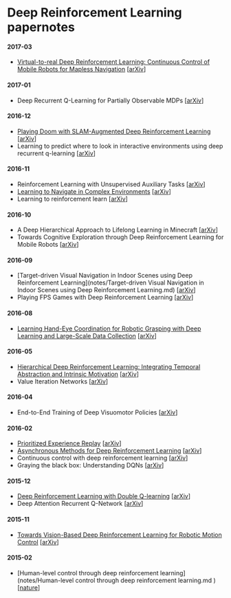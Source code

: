 # Deep Reinforcement Learning papernotes

#### 2017-03
- [Virtual-to-real Deep Reinforcement Learning: Continuous Control of Mobile Robots for Mapless Navigation](https://github.com/camigord/DRL_papernotes/blob/master/notes/Virtual-to-real%20%20Deep%20%20Reinforcement%20%20Learning.md) [[arXiv](https://arxiv.org/abs/1703.00420)]

#### 2017-01

- Deep Recurrent Q-Learning for Partially Observable MDPs [[arXiv](https://arxiv.org/abs/1507.06527)]

#### 2016-12

- [Playing Doom with SLAM-Augmented Deep Reinforcement Learning](https://github.com/camigord/DRL_papernotes/blob/master/notes/Playing%20Doom%20with%20SLAM-Augmented%20Deep%20Reinforcement%20Learning.md) [[arXiv](https://arxiv.org/abs/1612.00380)]
- Learning to predict where to look in interactive environments using deep recurrent q-learning [[arXiv](https://arxiv.org/abs/1612.05753)]

#### 2016-11

- Reinforcement Learning with Unsupervised Auxiliary Tasks [[arXiv](https://arxiv.org/abs/1611.05397)]
- [Learning to Navigate in Complex Environments](https://github.com/camigord/DRL_papernotes/blob/master/notes/Learning%20to%20Navigate%20in%20Complex%20Environments.md) [[arXiv](https://arxiv.org/abs/1611.03673)]
- Learning to reinforcement learn [[arXiv](https://arxiv.org/abs/1611.05763)]

#### 2016-10

- A Deep Hierarchical Approach to Lifelong Learning in Minecraft [[arXiv](https://arxiv.org/abs/1604.07255)]
- Towards Cognitive Exploration through Deep Reinforcement Learning for Mobile Robots [[arXiv](https://arxiv.org/abs/1610.01733)]

#### 2016-09

- [Target-driven Visual Navigation in Indoor Scenes using Deep Reinforcement Learning](notes/Target-driven Visual Navigation in Indoor Scenes using Deep Reinforcement Learning.md) [[arXiv](https://arxiv.org/abs/1609.05143)]
- Playing FPS Games with Deep Reinforcement Learning [[arXiv](https://arxiv.org/abs/1609.05521)]

#### 2016-08

- [Learning Hand-Eye Coordination for Robotic Grasping with Deep Learning and Large-Scale Data Collection](https://github.com/camigord/DRL_papernotes/blob/master/notes/Learning%20Hand-Eye%20Coordination%20for%20Robotic%20Grasping%20with%20Deep%20Learning%20and%20Large-Scale%20Data%20Collection.md) [[arXiv](https://arxiv.org/abs/1603.02199)]

#### 2016-05

- [Hierarchical Deep Reinforcement Learning: Integrating Temporal Abstraction and Intrinsic Motivation](https://github.com/camigord/DRL_papernotes/blob/master/notes/Hierarchical%20Deep%20Reinforcement%20Learning.md) [[arXiv](https://arxiv.org/abs/1604.06057)]
- Value Iteration Networks [[arXiv](https://arxiv.org/abs/1602.02867)]

#### 2016-04

- End-to-End Training of Deep Visuomotor Policies [[arXiv](https://arxiv.org/abs/1504.00702)]

#### 2016-02

- [Prioritized Experience Replay](https://github.com/camigord/DRL_papernotes/blob/master/notes/Prioritized%20Experience%20Replay.md) [[arXiv](https://arxiv.org/abs/1511.05952)]
- [Asynchronous Methods for Deep Reinforcement Learning](https://github.com/camigord/DRL_papernotes/blob/master/notes/Asynchronous%20Methods%20for%20Deep%20Reinforcement%20Learning.md) [[arXiv](https://arxiv.org/abs/1602.01783)]
- Continuous control with deep reinforcement learning [[arXiv](https://arxiv.org/abs/1509.02971)]
- Graying the black box: Understanding DQNs [[arXiv](https://arxiv.org/abs/1602.02658)]

#### 2015-12

- [Deep Reinforcement Learning with Double Q-learning](https://github.com/camigord/DRL_papernotes/blob/master/notes/Deep%20Reinforcement%20Learning%20with%20Double%20Q-learning.md) [[arXiv](https://arxiv.org/abs/1509.06461)]
- Deep Attention Recurrent Q-Network [[arXiv](https://arxiv.org/abs/1512.01693)]

#### 2015-11

- [Towards Vision-Based Deep Reinforcement Learning for Robotic Motion Control](https://github.com/camigord/DRL_papernotes/blob/master/notes/Towards%20Vision-Based%20Deep%20Reinforcement%20Learning%20for%20Robotic%20Motion%20Control.md) [[arXiv](https://arxiv.org/abs/1511.03791)]

#### 2015-02

- [Human-level control through deep reinforcement learning](notes/Human-level control through deep reinforcement learning.md
) [[nature](http://www.nature.com/nature/journal/v518/n7540/full/nature14236.html)]
